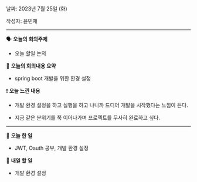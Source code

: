 날짜: 2023년 7월 25일 (화)

작성자: 윤민재

---

<aside>

🗣 **오늘의 회의주제**

</aside>

- 오늘 할일 논의

<aside>

🎢 **오늘의 회의내용 요약**

</aside>

- spring boot 개발을 위한 환경 설정

<aside>

❗ **오늘 느낀 내용**

</aside>

- 개발 환경 설정을 하고 실행을 하고 나니까 드디어 개발을 시작했다는 느낌이 든다.

- 지금 같은 분위기를 쭉 이어나가며 프로젝트를 무사히 완료하고 싶다.

---

<aside>

🎵 **오늘 한 일**

</aside>

- JWT, Oauth 공부, 개발 환경 설정

<aside>

🥊 **내일 할 일**

</aside>

- 개발 환경 설정
